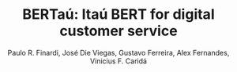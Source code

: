 ---
paperId: 4
author: Paulo R. Finardi, José Die Viegas, Gustavo Ferreira, Alex Fernandes, Vinicius F. Caridá
publicationauthor: Caridá, V. F. et al. 
title: "BERTaú: Itaú BERT for digital customer service"
pdf: Vinicius_Carida.pdf
poster: --
alt: --
type: Poster
topic: Applications
subtopic: --
link: https://research.latinxinai.org/papers/neurips/2023/pdf/Vinicius_Carida.pdf
conference: neurips
year: 2023
tags: neurips-2023
location: New Orleans, Louisiana
---